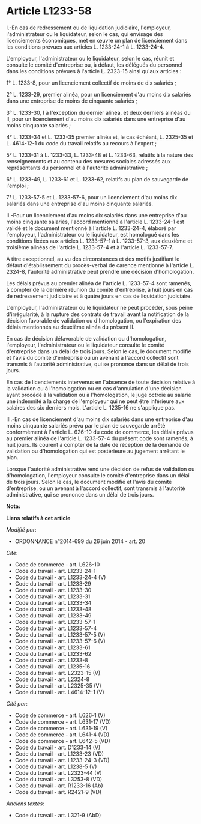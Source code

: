# Article L1233-58

I.-En cas de redressement ou de liquidation judiciaire, l'employeur, l'administrateur ou le liquidateur, selon le cas, qui
envisage des licenciements économiques, met en œuvre un plan de licenciement dans les conditions prévues aux articles L.
1233-24-1 à L. 1233-24-4. 

L'employeur, l'administrateur ou le liquidateur, selon le cas, réunit et consulte le comité d'entreprise ou, à défaut, les
délégués du personnel dans les conditions prévues à l'article L. 2323-15 ainsi qu'aux articles : 

1° L. 1233-8, pour un licenciement collectif de moins de dix salariés ; 

2° L. 1233-29, premier alinéa, pour un licenciement d'au moins dix salariés dans une entreprise de moins de cinquante
salariés ; 

3° L. 1233-30, I à l'exception du dernier alinéa, et deux derniers alinéas du II, pour un licenciement d'au moins dix
salariés dans une entreprise d'au moins cinquante salariés ; 

4° L. 1233-34 et L. 1233-35 premier alinéa et, le cas échéant, L. 2325-35 et L. 4614-12-1 du code du travail relatifs au
recours à l'expert ; 

5° L. 1233-31 à L. 1233-33, L. 1233-48 et L. 1233-63, relatifs à la nature des renseignements et au contenu des mesures
sociales adressés aux représentants du personnel et à l'autorité administrative ; 

6° L. 1233-49, L. 1233-61 et L. 1233-62, relatifs au plan de sauvegarde de l'emploi ; 

7° L. 1233-57-5 et L. 1233-57-6, pour un licenciement d'au moins dix salariés dans une entreprise d'au moins cinquante
salariés. 

II.-Pour un licenciement d'au moins dix salariés dans une entreprise d'au moins cinquante salariés, l'accord mentionné à
l'article L. 1233-24-1 est validé et le document mentionné à l'article L. 1233-24-4, élaboré par l'employeur,
l'administrateur ou le liquidateur, est homologué dans les conditions fixées aux articles L. 1233-57-1 à L. 1233-57-3, aux
deuxième et troisième alinéas de l'article L. 1233-57-4 et à l'article L. 1233-57-7. 

A titre exceptionnel, au vu des circonstances et des motifs justifiant le défaut d'établissement du procès-verbal de carence
mentionné à l'article L. 2324-8, l'autorité administrative peut prendre une décision d'homologation. 

Les délais prévus au premier alinéa de l'article L. 1233-57-4 sont ramenés, à compter de la dernière réunion du comité
d'entreprise, à huit jours en cas de redressement judiciaire et à quatre jours en cas de liquidation judiciaire. 

L'employeur, l'administrateur ou le liquidateur ne peut procéder, sous peine d'irrégularité, à la rupture des contrats de
travail avant la notification de la décision favorable de validation ou d'homologation, ou l'expiration des délais mentionnés
au deuxième alinéa du présent II. 

En cas de décision défavorable de validation ou d'homologation, l'employeur, l'administrateur ou le liquidateur consulte le
comité d'entreprise dans un délai de trois jours. Selon le cas, le document modifié et l'avis du comité d'entreprise ou un
avenant à l'accord collectif sont transmis à l'autorité administrative, qui se prononce dans un délai de trois jours. 

En cas de licenciements intervenus en l'absence de toute décision relative à la validation ou à l'homologation ou en cas
d'annulation d'une décision ayant procédé à la validation ou à l'homologation, le juge octroie au salarié une indemnité à la
charge de l'employeur qui ne peut être inférieure aux salaires des six derniers mois. L'article L. 1235-16 ne s'applique
pas. 

III.-En cas de licenciement d'au moins dix salariés dans une entreprise d'au moins cinquante salariés prévu par le plan de
sauvegarde arrêté conformément à l'article L. 626-10 du code de commerce, les délais prévus au premier alinéa de l'article L.
1233-57-4 du présent code sont ramenés, à huit jours. Ils courent à compter de la date de réception de la demande de
validation ou d'homologation qui est postérieure au jugement arrêtant le plan. 

Lorsque l'autorité administrative rend une décision de refus de validation ou d'homologation, l'employeur consulte le comité
d'entreprise dans un délai de trois jours. Selon le cas, le document modifié et l'avis du comité d'entreprise, ou un avenant
à l'accord collectif, sont transmis à l'autorité administrative, qui se prononce dans un délai de trois jours.

**Nota:**



**Liens relatifs à cet article**

_Modifié par_:

  - ORDONNANCE n°2014-699 du 26 juin 2014 - art. 20

_Cite_:

  - Code de commerce - art. L626-10
  - Code du travail - art. L1233-24-1
  - Code du travail - art. L1233-24-4 (V)
  - Code du travail - art. L1233-29
  - Code du travail - art. L1233-30
  - Code du travail - art. L1233-31
  - Code du travail - art. L1233-34
  - Code du travail - art. L1233-48
  - Code du travail - art. L1233-49
  - Code du travail - art. L1233-57-1
  - Code du travail - art. L1233-57-4
  - Code du travail - art. L1233-57-5 (V)
  - Code du travail - art. L1233-57-6 (V)
  - Code du travail - art. L1233-61
  - Code du travail - art. L1233-62
  - Code du travail - art. L1233-8
  - Code du travail - art. L1235-16
  - Code du travail - art. L2323-15 (V)
  - Code du travail - art. L2324-8
  - Code du travail - art. L2325-35 (V)
  - Code du travail - art. L4614-12-1 (V)

_Cité par_:

  - Code de commerce - art. L626-1 (V)
  - Code de commerce - art. L631-17 (VD)
  - Code de commerce - art. L631-19 (V)
  - Code de commerce - art. L641-4 (VD)
  - Code de commerce - art. L642-5 (VD)
  - Code du travail - art. D1233-14 (V)
  - Code du travail - art. L1233-23 (VD)
  - Code du travail - art. L1233-24-3 (VD)
  - Code du travail - art. L1238-5 (V)
  - Code du travail - art. L2323-44 (V)
  - Code du travail - art. L3253-8 (VD)
  - Code du travail - art. R1233-16 (Ab)
  - Code du travail - art. R2421-9 (VD)

_Anciens textes_:

  - Code du travail - art. L321-9 (AbD)
